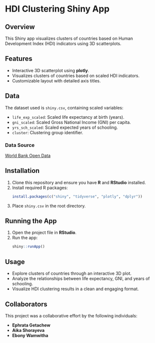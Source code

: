 # HDI Clustering Shiny App

## Overview
This Shiny app visualizes clusters of countries based on Human Development Index (HDI) indicators using 3D scatterplots. 

## Features
- Interactive 3D scatterplot using **plotly**.
- Visualizes clusters of countries based on scaled HDI indicators.
- Customizable layout with detailed axis titles.

## Data
The dataset used is `shiny.csv`, containing scaled variables:
- `life_exp_scaled`: Scaled life expectancy at birth (years).
- `gni_scaled`: Scaled Gross National Income (GNI) per capita.
- `yrs_sch_scaled`: Scaled expected years of schooling.
- `cluster`: Clustering group identifier.

### Data Source
[World Bank Open Data](https://data.worldbank.org)

## Installation
1. Clone this repository and ensure you have **R** and **RStudio** installed.
2. Install required R packages:
   ```R
   install.packages(c("shiny", "tidyverse", "plotly", "dplyr"))
   ```
3. Place `shiny.csv` in the root directory.

## Running the App
1. Open the project file in **RStudio**.
2. Run the app:
   ```R
   shiny::runApp()
   ```

## Usage
- Explore clusters of countries through an interactive 3D plot.
- Analyze the relationships between life expectancy, GNI, and years of schooling.
- Visualize HDI clustering results in a clean and engaging format.

## Collaborators

This project was a collaborative effort by the following individuals:

- **Ephrata Getachew**
- **Aika Shorayeva**  
- **Ebony Wamwitha**
  

